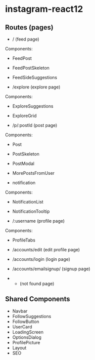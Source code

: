 # instagram-react12


## Routes (pages)

- / (feed page)

Components: 

- FeedPost
- FeedPostSkeleton
- FeedSideSuggestions

- /explore (explore page)

Components: 

- ExploreSuggestions
- ExploreGrid

-  /p/:postId (post page)

Components:

- Post
- PostSkeleton
- PostModal
- MorePostsFromUser

- notification

Components:

- NotificationList
- NotificationTooltip

- /:username (profile page)

Components: 

- ProfileTabs

- /accounts/edit (edit profile page)

- /accounts/login (login page) 

- /accounts/emailsignup/ (signup page)

- * (not found page)


## Shared Components

- Navbar
- FollowSuggestions
- FollowButton
- UserCard
- LoadingScreen
- OptionsDialog
- ProfilePicture
- Layout
- SEO